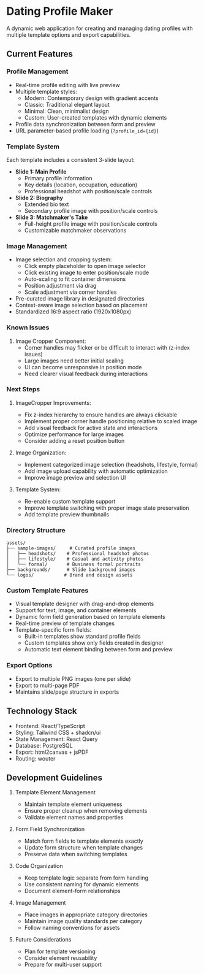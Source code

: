 # Dating Profile Maker

A dynamic web application for creating and managing dating profiles with multiple template options and export capabilities.

## Current Features

### Profile Management
- Real-time profile editing with live preview
- Multiple template styles:
  - Modern: Contemporary design with gradient accents
  - Classic: Traditional elegant layout
  - Minimal: Clean, minimalist design
  - Custom: User-created templates with dynamic elements
- Profile data synchronization between form and preview
- URL parameter-based profile loading (`?profile_id={id}`)

### Template System
Each template includes a consistent 3-slide layout:
- **Slide 1: Main Profile**
  - Primary profile information
  - Key details (location, occupation, education)
  - Professional headshot with position/scale controls
- **Slide 2: Biography**
  - Extended bio text
  - Secondary profile image with position/scale controls
- **Slide 3: Matchmaker's Take**
  - Full-height profile image with position/scale controls
  - Customizable matchmaker observations

### Image Management
- Image selection and cropping system:
  - Click empty placeholder to open image selector
  - Click existing image to enter position/scale mode
  - Auto-scaling to fit container dimensions
  - Position adjustment via drag
  - Scale adjustment via corner handles
- Pre-curated image library in designated directories
- Context-aware image selection based on placement
- Standardized 16:9 aspect ratio (1920x1080px)

### Known Issues
1. Image Cropper Component:
   - Corner handles may flicker or be difficult to interact with (z-index issues)
   - Large images need better initial scaling
   - UI can become unresponsive in position mode
   - Need clearer visual feedback during interactions

### Next Steps
1. ImageCropper Improvements:
   - Fix z-index hierarchy to ensure handles are always clickable
   - Implement proper corner handle positioning relative to scaled image
   - Add visual feedback for active state and interactions
   - Optimize performance for large images
   - Consider adding a reset position button

2. Image Organization:
   - Implement categorized image selection (headshots, lifestyle, formal)
   - Add image upload capability with automatic optimization
   - Improve image preview and selection UI

3. Template System:
   - Re-enable custom template support
   - Improve template switching with proper image state preservation
   - Add template preview thumbnails

### Directory Structure
```
assets/
├── sample-images/     # Curated profile images
│   ├── headshots/    # Professional headshot photos
│   ├── lifestyle/    # Casual and activity photos
│   └── formal/       # Business formal portraits
├── backgrounds/      # Slide background images
└── logos/           # Brand and design assets
```

### Custom Template Features
- Visual template designer with drag-and-drop elements
- Support for text, image, and container elements
- Dynamic form field generation based on template elements
- Real-time preview of template changes
- Template-specific form fields:
  - Built-in templates show standard profile fields
  - Custom templates show only fields created in designer
  - Automatic text element binding between form and preview

### Export Options
- Export to multiple PNG images (one per slide)
- Export to multi-page PDF
- Maintains slide/page structure in exports

## Technology Stack
- Frontend: React/TypeScript
- Styling: Tailwind CSS + shadcn/ui
- State Management: React Query
- Database: PostgreSQL
- Export: html2canvas + jsPDF
- Routing: wouter

## Development Guidelines

1. Template Element Management
   - Maintain template element uniqueness
   - Ensure proper cleanup when removing elements
   - Validate element names and properties

2. Form Field Synchronization
   - Match form fields to template elements exactly
   - Update form structure when template changes
   - Preserve data when switching templates

3. Code Organization
   - Keep template logic separate from form handling
   - Use consistent naming for dynamic elements
   - Document element-form relationships

4. Image Management
   - Place images in appropriate category directories
   - Maintain image quality standards per category
   - Follow naming conventions for assets

5. Future Considerations
   - Plan for template versioning
   - Consider element reusability
   - Prepare for multi-user support